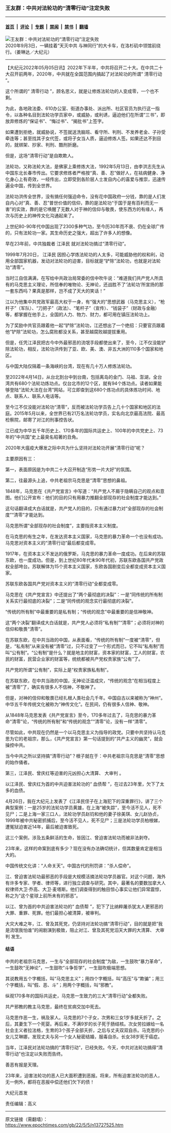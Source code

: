 ### 王友群：中共对法轮功的“清零行动”注定失败

---

#### [首页](../../../..?n13727525) &nbsp;|&nbsp; [评论](../../../../../epoch-comment?n13727525) &nbsp;|&nbsp; [专题](../../../../../epoch-special?n13727525) &nbsp;|&nbsp; [禁闻](../../../../../epoch-news?n13727525) &nbsp;|&nbsp; [禁书](../../../../../books?n13727525) &nbsp;|&nbsp; [翻墙](https://github.com/gfw-breaker/nogfw/blob/master/README.md?n13727525)


<div><img alt="王友群：中共对法轮功的“清零行动”注定失败" class="attachment-djy_600_400 size-djy_600_400 wp-post-image" src="https://i.epochtimes.com/assets/uploads/2022/05/id13727526-1-1-1-e1599189576714-600x338.jpeg"/>
<div class="caption">
 2020年9月3日，一辆挂着“天灭中共 与神同行”的大卡车，在洛杉矶中领馆前绕行。（姜琳达／大纪元）
</div></div><hr/><div class="post_content" id="artbody" itemprop="articleBody">
 <!-- article content begin -->
 <p>
  【大纪元2022年05月05日讯】2022年下半年，中共将召开二十大。在中共二十大召开前两年，2020年，中共就在全国范围内搞起了对法轮功的所谓“
  <ok href="https://www.epochtimes.com/gb/tag/%E6%B8%85%E9%9B%B6%E8%A1%8C%E5%8A%A8.html">
   清零行动
  </ok>
  ”。
 </p>
 <p style="font-weight: 400;">
  这个所谓的“
  <ok href="https://www.epochtimes.com/gb/tag/%E6%B8%85%E9%9B%B6%E8%A1%8C%E5%8A%A8.html">
   清零行动
  </ok>
  ”，顾名思义，就是让修炼法轮功的人变成零，一个也不剩。
 </p>
 <p style="font-weight: 400;">
  为此，各地政法委、610办公室、街道办事处、派出所、社区官员为执行这一指令，以各种名目到法轮功学员家中，或威胁，或利诱，逼迫他们在所谓“三书”，即放弃修炼的“保证书”、“悔过书”、“揭批书”上签字。
 </p>
 <p style="font-weight: 400;">
  如果遭到拒绝，就威胁说，不签就送洗脑班、看守所、判刑、不发养老金、子孙受牵连等；甚至找其子女代签，或将子女当人质，逼迫修炼人签。如果还达不到目的，就绑架、抄家、判刑、酷刑折磨。
 </p>
 <p style="font-weight: 400;">
  但是，这场“清零行动”是自欺欺人。
 </p>
 <p style="font-weight: 400;">
  法轮功，又称法轮大法，是佛家上乘修炼大法，1992年5月13日，由李洪志先生从中国东北长春市传出。它要求修炼者严格按“真、善、忍”做好人，在袪病健身、净化身心上有奇效，一经传出，立即受到各阶层人士发自内心的喜爱与推崇，迅速传遍全中国，传到全世界。
 </p>
 <p style="font-weight: 400;">
  法轮功洪传全世界，没有搞任何强迫命令，没有花中国政府一分钱，靠的是人们发自内心对“真、善、忍”普世价值的信仰，靠的是法轮功“于国于是有百利而无一害”的实效，靠的是它唤醒了无数人对于神的信仰与敬畏，使东西方的有缘人，再次与历史上的神传文化沟通起来了。
 </p>
 <p style="font-weight: 400;">
  上世纪80-90年代中国出现了2300多种气功，至今历30年而不衰、仍在全球广传的，只有法轮功一家。其生命历史之强大，超出了许多人的想像。
 </p>
 <p style="font-weight: 400;">
  早在23年前，中共独裁者
  <ok href="https://www.epochtimes.com/gb/tag/%E6%B1%9F%E6%B3%BD%E6%B0%91.html">
   江泽民
  </ok>
  就对法轮功搞过“清零行动”。
 </p>
 <p style="font-weight: 400;">
  1999年7月20日，
  <ok href="https://www.epochtimes.com/gb/tag/%E6%B1%9F%E6%B3%BD%E6%B0%91.html">
   江泽民
  </ok>
  因担心学炼法轮功的人太多，可能威胁他的权和利，动用全部国家机器，发动对法轮功的迫害，目标就是“铲除”法轮功，也就是对法轮功“清零”。
 </p>
 <p style="font-weight: 400;">
  当时江自信满满，在写给中共政治局常委的信中吹牛说：“难道我们共产党人所具有的马克思主义理论，所信奉的唯物论、无神论，还战胜不了‘法轮功’所宣扬的那一套东西吗？果真是那样，岂不成了天大的笑话！”
 </p>
 <p style="font-weight: 400;">
  江以为他集中共党政军最高大权于一身，有“强大的”思想武器（马克思主义），“枪杆子”（军队）、“刀把子”（政法）、“笔杆子”（宣传）、“钱袋子”（财政与金融）等，都掌握在他手上，全国的人力、物力、财力，都可用在镇压法轮功上。
 </p>
 <p style="font-weight: 400;">
  为了奖励中共官员跟着他一起“铲除”法轮功，江还想出了一个绝招：只要官员跟着他“铲除”法轮功，怎么腐败都没关系，甚至越腐败越提拔重用。
 </p>
 <p style="font-weight: 400;">
  但是，任凭江泽民把古今中外最邪恶的流氓手段都使出来了，至今，江不仅没能铲除法轮功，相反，法轮功洪传到了亚、欧、美、澳、非五大洲的110多个国家和地区。
 </p>
 <p style="font-weight: 400;">
  与中国大陆仅隔着一条海峡的台湾，现在有几十万人修炼法轮功。
 </p>
 <p style="font-weight: 400;">
  至2022年4月14日，从台北到台中到台南，包括离岛的金门、马祖、澎湖，全台湾共有680个法轮功炼功点。仅台北市的12个区，就有94个炼功点。读者如果能够登陆“法轮大法在台湾”网站，可立即查到这680个炼功点的具体炼功时间、地点、联系人、联系人电话等。
 </p>
 <p style="font-weight: 400;">
  至今江不仅没能对法轮功“清零”，反而被法轮功学员告上几十个国家和地区的法庭。2015年5月以来，全世界已有21万名法轮功学员，实名向北京最高法院、最高检察院，邮寄了对江的刑事控告状。
 </p>
 <p style="font-weight: 400;">
  江已成为中华五千年历史上、170多年的国际共运史上、100年的中共党史上、73年的“中共国”史上最臭名昭著的丑角。
 </p>
 <p style="font-weight: 400;">
  2020年大瘟疫大爆发之际中共为什么坚持对法轮功开展“清零行动”呢？
 </p>
 <p style="font-weight: 400;">
  主要原因有三：
 </p>
 <p style="font-weight: 400;">
  第一，表面原因是为中共二十大召开制造“形势一片大好”的氛围。
 </p>
 <p style="font-weight: 400;">
  第二，往最源头上追，中共老祖宗马克思是“清零”思想的鼻祖。
 </p>
 <p style="font-weight: 400;">
  1848年，马克思在《共产党宣言》中写道：“共产党人不屑于隐瞒自己的观点和意图。他们公开宣布：他们的目的只有用暴力推翻全部现存的社会制度才能达到。”
 </p>
 <p style="font-weight: 400;">
  这句话翻译成大白话就是，共产党人的目的，只有通过暴力对“全部现存的社会制度”“清零”才能达到。
 </p>
 <p style="font-weight: 400;">
  马克思所谓“全部现存的社会制度”，主要指资本主义制度。
 </p>
 <p style="font-weight: 400;">
  在马克思的有生之年，在发达资本主义国家，马克思的暴力革命一个也没有成功。马克思对资本主义的“清零行动”最后都变成零。
 </p>
 <p style="font-weight: 400;">
  1917年，在资本主义不发达的俄罗斯，马克思的暴力革命一度成功。在后来的苏联东欧，也一度成功。但是，到上世纪80年代末90年代初，苏联东欧各国共产党政权全部垮台。苏联解体为15个资本主义国家，东欧各国剧变后全都变成资本主义国家。
 </p>
 <p style="font-weight: 400;">
  苏联东欧各国共产党对资本主义的“清零行动”全都变成零。
 </p>
 <p style="font-weight: 400;">
  马克思在《共产党宣言》中还提出了“两个最彻底的决裂”：一是“同传统的所有制关系实行最彻底的决裂”；二是“同传统的观念实行最彻底的决裂”。
 </p>
 <p style="font-weight: 400;">
  “传统的所有制”中最重要的是私有制；“传统的观念”中最重要的是信神敬神。
 </p>
 <p style="font-weight: 400;">
  这“两个决裂”翻译成大白话就是，共产党人必须将“私有制”“清零”；必须将对神的信仰和敬畏“清零”。
 </p>
 <p style="font-weight: 400;">
  在苏联东欧，在中共当政的中国，从表面看，“传统的所有制”一度被“清零”，但是，“私有制”从来没有被“清零”过，只不过变了一个形式而已，它不叫“私有制”而叫“公有制”。“公有制”是什么？就是地主的财富，资本家的财富，工人的财富，农民的财富，民营企业家的财富等，统统都被共产党权贵家族“公有”了。
 </p>
 <p style="font-weight: 400;">
  共产党的所谓“公有制”，实际上是“权贵家族私有制”。
 </p>
 <p style="font-weight: 400;">
  在苏联东欧，在中共当政的中国，无神论泛滥成灾，“传统的观念”在相当程度上被“清零”了，确实有很多人不信神，不敬神了。
 </p>
 <p style="font-weight: 400;">
  但是，对神的信仰和敬畏已经扎根人类社会几千年。中国自古以来被称为“神州”。中华五千年传统文化被称为“神传文化”。在民间，仍有很多人信神、敬神。
 </p>
 <p style="font-weight: 400;">
  从1848年马克思发表《共产党宣言》至今，170多年过去了，马克思的暴力革命“清零”论，“传统的所有制”和“传统的观念”“清零”论，没有一样“清零”。
 </p>
 <p style="font-weight: 400;">
  尽管如此，中共现在仍然是一个以马克思主义为指导的政党。只要中共坚持认马克思为它的老祖宗，那么，《共产党宣言》第一句话提到的“共产主义的幽灵”，就会操控中共。
 </p>
 <p style="font-weight: 400;">
  当今中共之所以坚持搞“清零行动”？根子就在于：中共老祖宗马克思是“清零”思想的始作俑者。
 </p>
 <p style="font-weight: 400;">
  第三，江泽民、曾庆红等迫害的元凶担心大清算、
  <ok href="https://www.epochtimes.com/gb/tag/%E5%A4%A7%E5%AE%A1%E5%88%A4.html">
   大审判
  </ok>
  。
 </p>
 <p style="font-weight: 400;">
  以江泽民、曾庆红为首的中共迫害法轮功的“
  <ok href="https://www.epochtimes.com/gb/tag/%E8%A1%80%E5%80%BA%E5%B8%AE.html">
   血债帮
  </ok>
  ”，在过去23年里，欠下了太多的血债。
 </p>
 <p style="font-weight: 400;">
  4月26日，我在大纪元上发表了《江泽民侄子在上海犯下的深重罪行》，讲了三个典型案例：一是25岁的法轮功学员黄雄，在上海“被失踪”，至今活不见人，死不见尸；二是上海一家三口人，法轮功学员赵钧和他的妻子徐美琪、女儿赵协贞，1999年被中共秘密抓捕后，至今活不见人，死不见尸；三是法轮功学员柏根娣，遭冤狱迫害近14年，最后被迫害致死。
 </p>
 <p style="font-weight: 400;">
  这三个案例，涉及五条鲜活的生命，皆因江、曾迫害法轮功而被非法剥夺。
 </p>
 <p style="font-weight: 400;">
  23年来，这样的命案到底有多少？现在没有办法确切统计，但其数量肯定是相当大的。
 </p>
 <p style="font-weight: 400;">
  中国传统文化讲：“人命关天”。中国古代的刑罚讲：“杀人偿命”。
 </p>
 <p style="font-weight: 400;">
  江、曾迫害法轮功最邪恶的手段是大规模活摘法轮功学员器官。对这个问题，海外有许多专家、学者、律师等，进行独立调查与研究。其中，最著名的要数加拿大人权律师大卫·乔高、大卫·麦塔斯。他们调查得到的触目惊心事实让他们异常震惊，称之为“这个星球上前所未有的邪恶”。
 </p>
 <p style="font-weight: 400;">
  以江、曾为首的中共迫害法轮功的“
  <ok href="https://www.epochtimes.com/gb/tag/%E8%A1%80%E5%80%BA%E5%B8%AE.html">
   血债帮
  </ok>
  ”，犯下了比纳粹屠杀犹太人更邪恶的大罪、重罪、死罪。他们最担心被清算，被审判。
 </p>
 <p style="font-weight: 400;">
  大灾大难之年，江、曾及其死党，仍坚持对法轮功搞“清零行动”，目的就是把“我是流氓我怕谁”的闹剧演到极致，阻止对江、曾及其死党滔天大罪的大清算、
  <ok href="https://www.epochtimes.com/gb/tag/%E5%A4%A7%E5%AE%A1%E5%88%A4.html">
   大审判
  </ok>
  发生。
 </p>
 <h4 style="font-weight: 400;">
  <strong>
   结语
  </strong>
 </h4>
 <p style="font-weight: 400;">
  中共的老祖宗马克思，一生与“全部现存的社会制度”为敌，一生鼓吹“暴力革命”，一生鼓吹“无神论”，一生鼓吹“斗争哲学”，一生鼓吹极端思想。
 </p>
 <p style="font-weight: 400;">
  其说教用五个字概括，叫“马克思主义”；用四个字概括，叫“高压”与“欺骗”；用三个字概括，叫“假、恶、斗”；用两个字概括，叫“邪教”。
 </p>
 <p style="font-weight: 400;">
  纵观170多年的国际共运史，马克思一生致力的三大“清零行动”全都失败。
 </p>
 <p style="font-weight: 400;">
  共产邪教的教主马克思，最终在贫病交加中死去。
 </p>
 <p style="font-weight: 400;">
  马克思作恶一生，祸及家人。马克思的7个子女，次男和三女1岁多就夭折了。之后，其妻生下一个死婴。再后来，不满9岁的长子死于肠结核。次女劳拉嫁给一名社会主义者拉法格，生育的3个孩子全部夭折，之后与丈夫双双自杀。马克思的小女儿艾琳娜，发现丈夫与另一个女人秘密结婚，服毒自杀。长女38岁死于癌症。
 </p>
 <p style="font-weight: 400;">
  当年，江泽民对法轮功搞的“清零行动”，已经失败。今天，中共对法轮功搞得“清零行动”也注定以失败而告终。
 </p>
 <p style="font-weight: 400;">
  善恶有报是天理。
 </p>
 <p style="font-weight: 400;">
  23年来，迫害法轮功的恶人已大面积遭到恶报。将来，所有迫害法轮功的恶人，无一例外，都将在恶报中偿还他们欠下的债！
 </p>
 <p style="font-weight: 400;">
  大纪元首发
 </p>
 <p style="font-weight: 400;">
  责任编辑：高义
 </p>
 <!-- article content end -->
 <div id="below_article_ad">
 </div>
</div>


---

原文链接（需翻墙）：https://www.epochtimes.com/gb/22/5/5/n13727525.htm